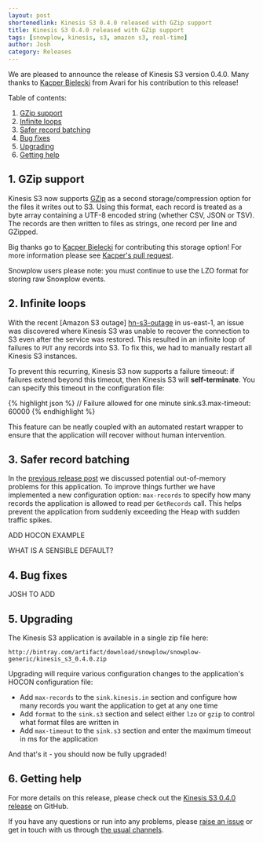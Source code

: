 ```yaml
---
layout: post
shortenedlink: Kinesis S3 0.4.0 released with GZip support
title: Kinesis S3 0.4.0 released with GZip support
tags: [snowplow, kinesis, s3, amazon s3, real-time]
author: Josh
category: Releases
---
```


We are pleased to announce the release of Kinesis S3 version 0.4.0. Many thanks to [Kacper Bielecki][kazjote] from Avari for his contribution to this release!

Table of contents:

1. [GZip support](/blog/2015/08/xx/snowplow-kinesis-s3-0.4.0-released-with-gzip-support#gzip-support)
2. [Infinite loops](/blog/2015/08/xx/snowplow-kinesis-s3-0.4.0-released-with-gzip-support#loops)
3. [Safer record batching](/blog/2015/08/xx/snowplow-kinesis-s3-0.4.0-released-with-gzip-support#control)
3. [Bug fixes](/blog/2015/08/xx/snowplow-kinesis-s3-0.4.0-released-with-gzip-support#bug-fixes)
5. [Upgrading](/blog/2015/08/xx/snowplow-kinesis-s3-0.4.0-released-with-gzip-support#upgrading)
6. [Getting help](/blog/2015/08/xx/snowplow-kinesis-s3-0.4.0-released-with-gzip-support#help)

<!--more-->

<h2 id="gzip-support">1. GZip support</h2>

Kinesis S3 now supports [GZip][gzip] as a second storage/compression option for the files it writes out to S3. Using this format, each record is treated as a byte array containing a UTF-8 encoded string (whether CSV, JSON or TSV). The records are then written to files as strings, one record per line and GZipped.

Big thanks go to [Kacper Bielecki][kazjote] for contributing this storage option! For more information please see [Kacper's pull request][pr-43].

Snowplow users please note: you must continue to use the LZO format for storing raw Snowplow events.

<h2 id="loops">2. Infinite loops</h2>

With the recent [Amazon S3 outage] [hn-s3-outage] in us-east-1, an issue was discovered where Kinesis S3 was unable to recover the connection to S3 even after the service was restored. This resulted in an infinite loop of failures to `PUT` any records into S3. To fix this, we had to manually restart all Kinesis S3 instances.

To prevent this recurring, Kinesis S3 now supports a failure timeout: if failures extend beyond this timeout, then Kinesis S3 will **self-terminate**. You can specify this timeout in the configuration file:

{% highlight json %}
// Failure allowed for one minute
sink.s3.max-timeout: 60000
{% endhighlight %}

This feature can be neatly coupled with an automated restart wrapper to ensure that the application will recover without human intervention.

<h2 id="control">3. Safer record batching</h2>

In the [previous release post][previous-rel] we discussed potential out-of-memory problems for this application. To improve things further we have implemented a new configuration option: `max-records` to specify how many records the application is allowed to read per `GetRecords` call. This helps prevent the application from suddenly exceeding the Heap with sudden traffic spikes.

ADD HOCON EXAMPLE

WHAT IS A SENSIBLE DEFAULT?

<h2 id="bug-fixes">4. Bug fixes</h2>

JOSH TO ADD

<h2 id="upgrading">5. Upgrading</h2>

The Kinesis S3 application is available in a single zip file here:

    http://bintray.com/artifact/download/snowplow/snowplow-generic/kinesis_s3_0.4.0.zip

Upgrading will require various configuration changes to the application's HOCON configuration file:

* Add `max-records` to the `sink.kinesis.in` section and configure how many records you want the application to get at any one time
* Add `format` to the `sink.s3` section and select either `lzo` or `gzip` to control what format files are written in
* Add `max-timeout` to the `sink.s3` section and enter the maximum timeout in ms for the application

And that's it - you should now be fully upgraded!

<h2 id="help">6. Getting help</h2>

For more details on this release, please check out the [Kinesis S3 0.4.0 release][0.4.0-release] on GitHub. 

If you have any questions or run into any problems, please [raise an issue][issues] or get in touch with us through [the usual channels][talk-to-us].

[kazjote]: https://github.com/kazjote
[gzip]: http://www.gzip.org/
[pr-43]: https://github.com/snowplow/kinesis-s3/pull/43
[previous-rel]: http://snowplowanalytics.com/blog/2015/07/07/kinesis-s3-0.3.0-released/
[issues]: https://github.com/snowplow/kinesis-s3/issues
[talk-to-us]: https://github.com/snowplow/kinesis-s3/wiki/Talk-to-us
[0.4.0-release]: https://github.com/snowplow/kinesis-s3/releases/tag/0.4.0

[hn-s3-outage]: https://news.ycombinator.com/item?id=10033172
